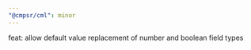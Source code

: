 ```yaml
---
"@cmpsr/cml": minor
---
```


feat: allow default value replacement of number and boolean field types
